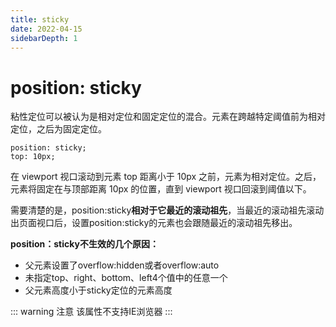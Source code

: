 ```yaml
---
title: sticky
date: 2022-04-15
sidebarDepth: 1
---
```


# position: sticky
粘性定位可以被认为是相对定位和固定定位的混合。元素在跨越特定阈值前为相对定位，之后为固定定位。

```
position: sticky;
top: 10px;
```

在 viewport 视口滚动到元素 top 距离小于 10px 之前，元素为相对定位。之后，元素将固定在与顶部距离 10px 的位置，直到 viewport 视口回滚到阈值以下。

需要清楚的是，position:sticky**相对于它最近的滚动祖先**，当最近的滚动祖先滚动出页面视口后，设置position:sticky的元素也会跟随最近的滚动祖先移出。

**position：sticky不生效的几个原因：**
- 父元素设置了overflow:hidden或者overflow:auto
- 未指定top、right、bottom、left4个值中的任意一个
- 父元素高度小于sticky定位的元素高度

::: warning 注意
该属性不支持IE浏览器
:::